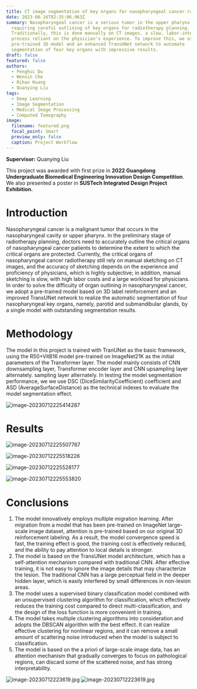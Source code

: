 ```yaml
---
title: CT image segmentation of key organs for nasopharyngeal cancer radiation therapy
date: 2023-06-16T02:35:06.963Z
summary: Nasopharyngeal cancer is a serious tumor in the upper pharynx,
  requiring careful outlining of key organs for radiotherapy planning.
  Traditionally, this is done manually on CT images, a slow, labor-intensive
  process reliant on the physician's experience. To improve this, we use a
  pre-trained 3D model and an enhanced TransUNet network to automate
  segmentation of four key organs with impressive results.
draft: false
featured: false
authors:
  - Penghui Du
  - Wenxin Che
  - Rihan Huang
  - Quanying Liu
tags:
  - Deep Learning
  - Image Segmentation
  - Medical Image Processing
  - Computed Tomography
image:
  filename: featured.png
  focal_point: Smart
  preview_only: false
  caption: Project Workflow
---
```

**Supervisor:** Quanying Liu

This project was awarded with first prize in **2022 Guangdong Undergraduate Biomedical Engineering Innovation Design Competition**. We also presented a poster in **SUSTech Integrated Design Project Exhibition.**

# Introduction

Nasopharyngeal cancer is a malignant tumor that occurs in the nasopharyngeal cavity or upper pharynx. In the preliminary stage of radiotherapy planning, doctors need to accurately outline the critical organs of nasopharyngeal cancer patients to determine the extent to which the critical organs are protected. Currently, the critical organs of nasopharyngeal cancer radiotherapy still rely on manual sketching on CT images, and the accuracy of sketching depends on the experience and proficiency of physicians, which is highly subjective; in addition, manual sketching is slow, with high labor costs and a large workload for physicians. In order to solve the difficulty of organ outlining in nasopharyngeal cancer, we adopt a pre-trained model based on 3D label reinforcement and an improved TransUNet network to realize the automatic segmentation of four nasopharyngeal key organs, namely, parotid and submandibular glands, by a single model with outstanding segmentation results.

# Methodology

The model in this project is trained with TranUNet as the basic framework, using the R50+VitB16 model pre-trained on ImageNet21K as the initial parameters of the Transformer layer. The model mainly consists of CNN downsampling layer, Transformer encoder layer and CNN upsampling layer alternately. sampling layer alternately. In testing the model segmentation performance, we we use DSC (DiceSimilarityCoefficient) coefficient and ASD (AverageSurfaceDistance) as the technical indexes to evaluate the model segmentation effect.

![image-20230712225414287](image-20230712225414287.png)

# Results

![image-20230712225507767](image-20230712225507767.png)

![image-20230712225518226](image-20230712225518226.png)

![image-20230712225528177](image-20230712225528177.png)

![image-20230712225553820](image-20230712225553820.png)

# Conclusions

1. The model innovatively employs multiple migration learning. After migration from a model that has been pre-trained on ImageNet large-scale image dataset, attention is pre-trained based on our original 3D reinforcement labeling. As a result, the model
   convergence speed is fast, the training effect is good, the training cost is effectively reduced, and the ability to pay attention to local details is stronger.
2. The model is based on the TransUNet model architecture, which has a self-attention mechanism compared with traditional CNN. After effective training, it is not easy to ignore the image details that may characterize the lesion. The traditional CNN has a large perceptual field in the deeper hidden layer, which is easily interfered by small differences in non-lesion areas.
3. The model uses a supervised binary classification model combined with an unsupervised clustering algorithm for classification, which effectively reduces the training cost compared to direct multi-classification, and the design of the loss function is more convenient in training.
4. The model takes multiple clustering algorithms into consideration and adopts the DBSCAN algorithm with the best effect. It can realize effective clustering for nonlinear regions, and it can remove a small amount of scattering noise introduced when the model is subject to classification.
5. The model is based on the a priori of large-scale image data, has an attention mechanism that gradually converges to focus on pathological regions, can discard some of the scattered noise, and has strong interpretability.


![image-20230712223619.jpg](bme.jpg)
![image-20230712223619.jpg](image-20230712223619.jpg)